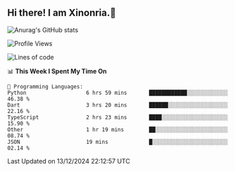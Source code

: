 ## Hi there! I am Xinonria.👋

![Anurag's GitHub stats](https://status-git-main-xinonrias-projects-f26540e3.vercel.app/api?username=xinonria&hide=stars,issues)

<!--START_SECTION:waka-->
![Profile Views](http://img.shields.io/badge/Profile%20Views-37-blue)

![Lines of code](https://img.shields.io/badge/From%20Hello%20World%20I%27ve%20Written-904.0%20thousand%20lines%20of%20code-blue)

📊 **This Week I Spent My Time On** 

```text
💬 Programming Languages: 
Python                   6 hrs 59 mins       ████████████░░░░░░░░░░░░░   46.38 % 
Dart                     3 hrs 20 mins       ██████░░░░░░░░░░░░░░░░░░░   22.16 % 
TypeScript               2 hrs 23 mins       ████░░░░░░░░░░░░░░░░░░░░░   15.90 % 
Other                    1 hr 19 mins        ██░░░░░░░░░░░░░░░░░░░░░░░   08.74 % 
JSON                     19 mins             █░░░░░░░░░░░░░░░░░░░░░░░░   02.14 % 
```


 Last Updated on 13/12/2024 22:12:57 UTC
<!--END_SECTION:waka-->

<!--
**xinonria/xinonria** is a ✨ _special_ ✨ repository because its `README.md` (this file) appears on your GitHub profile.

Here are some ideas to get you started:

- 🔭 I’m currently working on ...
- 🌱 I’m currently learning ...
- 👯 I’m looking to collaborate on ...
- 🤔 I’m looking for help with ...
- 💬 Ask me about ...
- 📫 How to reach me: ...
- 😄 Pronouns: ...
- ⚡ Fun fact: ...
-->
